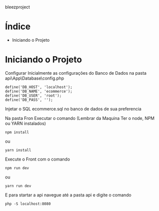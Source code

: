 bleezproject
#  Índice

* Iniciando o Projeto

# Iniciando o Projeto

Configurar Inicialmente as configurações do Banco de Dados na pasta api\App\Database\config.php

```
define('DB_HOST', 'localhost');
define('DB_NAME', 'ecommerce');
define('DB_USER', 'root');
define('DB_PASS', '');
```

Injetar o SQL ecommerce.sql no banco de dados de sua preferencia

Na pasta Fron Executar o comando (Lembrar da Maquina Ter o node, NPM ou YARN instalados)

```
npm install
```
ou
```
yarn install
```

Execute o Front com o comando 

```
npm run dev
```
ou
```
yarn run dev
```

E para startar a api navegue até a pasta api e digite o comando 

```
php -S localhost:8080
```